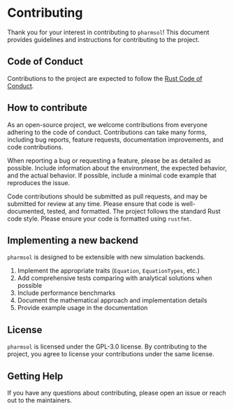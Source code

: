 # Contributing
Thank you for your interest in contributing to `pharmsol`! This document provides guidelines and instructions for contributing to the project.

## Code of Conduct

Contributions to the project are expected to follow the [Rust Code of Conduct](https://www.rust-lang.org/policies/code-of-conduct).

## How to contribute

As an open-source project, we welcome contributions from everyone adhering to the code of conduct. Contributions can take many forms, including bug reports, feature requests, documentation improvements, and code contributions.

When reporting a bug or requesting a feature, please be as detailed as possible. Include information about the environment, the expected behavior, and the actual behavior. If possible, include a minimal code example that reproduces the issue.

Code contributions should be submitted as pull requests, and may be submitted for review at any time. Please ensure that code is well-documented, tested, and formatted. The project follows the standard Rust code style. Please ensure your code is formatted using `rustfmt`.

## Implementing a new backend

`pharmsol` is designed to be extensible with new simulation backends.

1. Implement the appropriate traits (`Equation`, `EquationTypes`, etc.)
2. Add comprehensive tests comparing with analytical solutions when possible
3. Include performance benchmarks
4. Document the mathematical approach and implementation details
5. Provide example usage in the documentation

## License

`pharmsol` is licensed under the GPL-3.0 license. By contributing to the project, you agree to license your contributions under the same license.

## Getting Help

If you have any questions about contributing, please open an issue or reach out to the maintainers.